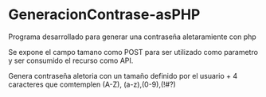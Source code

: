 # GeneracionContrase-asPHP

Programa desarrollado para generar una contraseña aletaramiente con php

Se expone el campo tamano como POST para ser utilizado como parametro y ser consumido el recurso como API.

Genera contraseña aletoria con un tamaño definido por el usuario + 4 caracteres que comtemplen (A-Z), (a-z),(0-9),(!#?)

